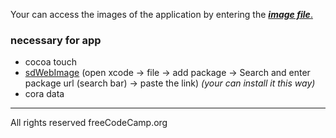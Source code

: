 Your can access the images of the application by entering the [**_image file_**.](https://github.com/sygzg/Netflix_clone/tree/main/image)



### necessary for app 
- cocoa touch
- [sdWebImage](https://github.com/SDWebImage/SDWebImage) (open xcode -> file -> add package -> Search and enter package url (search bar) -> paste the link) _(your can install it this way)_
- cora data











---
All rights reserved freeCodeCamp.org

